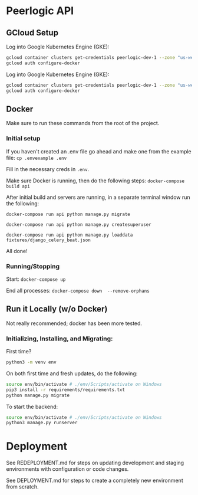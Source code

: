 # Peerlogic API


## GCloud Setup

Log into Google Kubernetes Engine (GKE):

```bash
gcloud container clusters get-credentials peerlogic-dev-1 --zone "us-west3-c"
gcloud auth configure-docker
```

Log into Google Kubernetes Engine (GKE):

```bash
gcloud container clusters get-credentials peerlogic-dev-1 --zone "us-west3-c"
gcloud auth configure-docker
```
## Docker

Make sure to run these commands from the root of the project.

### Initial setup

If you haven't created an .env file go ahead and make one from the example file:
`cp .envexample .env`

Fill in the necessary creds in `.env`.

Make sure Docker is running, then do the following steps:
`docker-compose build api`

After initial build and servers are running, in a separate terminal window run the following:

`docker-compose run api python manage.py migrate`

`docker-compose run api python manage.py createsuperuser`

`docker-compose run api python manage.py loaddata fixtures/django_celery_beat.json`


All done!

### Running/Stopping

Start:
`docker-compose up`

End all processes:
`docker-compose down  --remove-orphans`

## Run it Locally (w/o Docker)

Not really recommended; docker has been more tested.


### Initializing, Installing, and Migrating:
First time?

```bash
python3 -m venv env
```

On both first time and fresh updates, do the following:

```bash
source env/bin/activate # ./env/Scripts/activate on Windows
pip3 install -r requirements/requirements.txt
python manage.py migrate
```

To start the backend:

```bash
source env/bin/activate # ./env/Scripts/activate on Windows
python3 manage.py runserver
```

# Deployment

See REDEPLOYMENT.md for steps on updating development and staging environments with configuration or code changes.

See DEPLOYMENT.md for steps to create a completely new environment from scratch.
